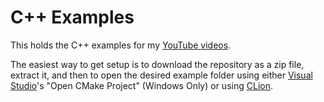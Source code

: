 # C++ Examples

This holds the C++ examples for my [YouTube videos](https://www.youtube.com/@thatprogrammerguy/featured).

The easiest way to get setup is to download the repository as a zip file, extract it, and then to open the desired example folder using either [Visual Studio](https://visualstudio.microsoft.com/)'s "Open CMake Project" (Windows Only) or using [CLion](https://www.jetbrains.com/clion/).

